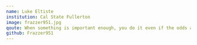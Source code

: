 ```yaml
---
name: Luke Eltiste
institution: Cal State Fullerton
image: frazzer951.jpg
qoute: When something is important enough, you do it even if the odds are not in your favor.
github: Frazzer951
---
```

